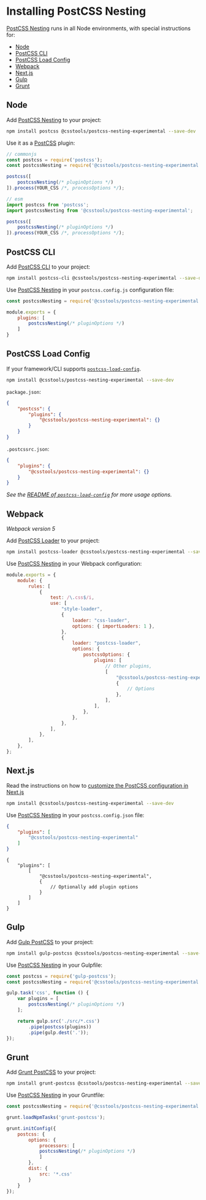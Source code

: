 # Installing PostCSS Nesting

[PostCSS Nesting] runs in all Node environments, with special instructions for:

- [Node](#node)
- [PostCSS CLI](#postcss-cli)
- [PostCSS Load Config](#postcss-load-config)
- [Webpack](#webpack)
- [Next.js](#nextjs)
- [Gulp](#gulp)
- [Grunt](#grunt)



## Node

Add [PostCSS Nesting] to your project:

```bash
npm install postcss @csstools/postcss-nesting-experimental --save-dev
```

Use it as a [PostCSS] plugin:

```js
// commonjs
const postcss = require('postcss');
const postcssNesting = require('@csstools/postcss-nesting-experimental');

postcss([
	postcssNesting(/* pluginOptions */)
]).process(YOUR_CSS /*, processOptions */);
```

```js
// esm
import postcss from 'postcss';
import postcssNesting from '@csstools/postcss-nesting-experimental';

postcss([
	postcssNesting(/* pluginOptions */)
]).process(YOUR_CSS /*, processOptions */);
```

## PostCSS CLI

Add [PostCSS CLI] to your project:

```bash
npm install postcss-cli @csstools/postcss-nesting-experimental --save-dev
```

Use [PostCSS Nesting] in your `postcss.config.js` configuration file:

```js
const postcssNesting = require('@csstools/postcss-nesting-experimental');

module.exports = {
	plugins: [
		postcssNesting(/* pluginOptions */)
	]
}
```

## PostCSS Load Config

If your framework/CLI supports [`postcss-load-config`](https://github.com/postcss/postcss-load-config).

```bash
npm install @csstools/postcss-nesting-experimental --save-dev
```

`package.json`:

```json
{
	"postcss": {
		"plugins": {
			"@csstools/postcss-nesting-experimental": {}
		}
	}
}
```

`.postcssrc.json`:

```json
{
	"plugins": {
		"@csstools/postcss-nesting-experimental": {}
	}
}
```

_See the [README of `postcss-load-config`](https://github.com/postcss/postcss-load-config#usage) for more usage options._

## Webpack

_Webpack version 5_

Add [PostCSS Loader] to your project:

```bash
npm install postcss-loader @csstools/postcss-nesting-experimental --save-dev
```

Use [PostCSS Nesting] in your Webpack configuration:

```js
module.exports = {
	module: {
		rules: [
			{
				test: /\.css$/i,
				use: [
					"style-loader",
					{
						loader: "css-loader",
						options: { importLoaders: 1 },
					},
					{
						loader: "postcss-loader",
						options: {
							postcssOptions: {
								plugins: [
									// Other plugins,
									[
										"@csstools/postcss-nesting-experimental",
										{
											// Options
										},
									],
								],
							},
						},
					},
				],
			},
		],
	},
};
```

## Next.js

Read the instructions on how to [customize the PostCSS configuration in Next.js](https://nextjs.org/docs/advanced-features/customizing-postcss-config)

```bash
npm install @csstools/postcss-nesting-experimental --save-dev
```

Use [PostCSS Nesting] in your `postcss.config.json` file:

```json
{
	"plugins": [
		"@csstools/postcss-nesting-experimental"
	]
}
```

```json5
{
	"plugins": [
		[
			"@csstools/postcss-nesting-experimental",
			{
				// Optionally add plugin options
			}
		]
	]
}
```

## Gulp

Add [Gulp PostCSS] to your project:

```bash
npm install gulp-postcss @csstools/postcss-nesting-experimental --save-dev
```

Use [PostCSS Nesting] in your Gulpfile:

```js
const postcss = require('gulp-postcss');
const postcssNesting = require('@csstools/postcss-nesting-experimental');

gulp.task('css', function () {
	var plugins = [
		postcssNesting(/* pluginOptions */)
	];

	return gulp.src('./src/*.css')
		.pipe(postcss(plugins))
		.pipe(gulp.dest('.'));
});
```

## Grunt

Add [Grunt PostCSS] to your project:

```bash
npm install grunt-postcss @csstools/postcss-nesting-experimental --save-dev
```

Use [PostCSS Nesting] in your Gruntfile:

```js
const postcssNesting = require('@csstools/postcss-nesting-experimental');

grunt.loadNpmTasks('grunt-postcss');

grunt.initConfig({
	postcss: {
		options: {
			processors: [
			postcssNesting(/* pluginOptions */)
			]
		},
		dist: {
			src: '*.css'
		}
	}
});
```

[Gulp PostCSS]: https://github.com/postcss/gulp-postcss
[Grunt PostCSS]: https://github.com/nDmitry/grunt-postcss
[PostCSS]: https://github.com/postcss/postcss
[PostCSS CLI]: https://github.com/postcss/postcss-cli
[PostCSS Loader]: https://github.com/postcss/postcss-loader
[PostCSS Nesting]: https://github.com/csstools/postcss-plugins/tree/main/experimental/postcss-nesting
[Next.js]: https://nextjs.org
